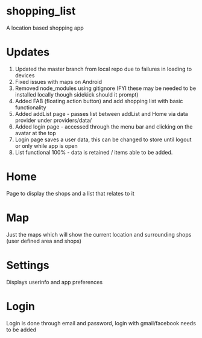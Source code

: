 # shopping_list
A location based shopping app

# Updates

1. Updated the master branch from local repo due to failures in loading to devices
2. Fixed issues with maps on Android
3. Removed node_modules using gitignore (FYI these may be needed to be installed locally though sidekick should it prompt)
4. Added FAB (floating action button) and add shopping list with basic functionality
5. Added addList page - passes list between addList and Home via data provider under providers/data/
6. Added login page - accessed through the menu bar and clicking on the avatar at the top
7. Login page saves a user data, this can be changed to store until logout or only while app is open
8. List functional 100% - data is retained / items able to be added.

# Home

Page to display the shops and a list that relates to it

# Map

Just the maps which will show the current location and surrounding shops (user defined area and shops)

# Settings

Displays userinfo and app preferences

# Login

Login is done through email and password, login with gmail/facebook needs to be added

